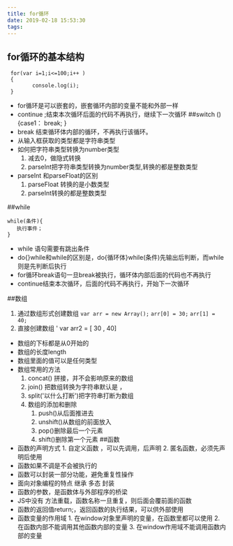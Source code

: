 ```yaml
---
title: for循环
date: 2019-02-18 15:53:30
tags:
---
```


## for循环的基本结构
```
 for(var i=1;i<=100;i++ )
 {
		console.log(i);
 }
 ```

 - for循环是可以嵌套的，嵌套循环内部的变量不能和外部一样
 - continue ;结束本次循环后面的代码不再执行，继续下一次循环
##switch (){case1：
break;
}
- break 结束循环体内部的循环，不再执行该循环。
- 从输入框获取的类型都是字符串类型
- 如何把字符串类型转换为number类型
    1. 减去0，做隐式转换
    2. parseInt把字符串类型转换为number类型,转换的都是整数类型
- parseInt 和parseFloat的区别
     1. parseFloat 转换的是小数类型
     2. parseInt转换的都是整数类型

##while 

 ```
while(条件){
	执行事件；
}
  ```

- while 语句需要有跳出条件
- do{}while和while的区别是，do{循环体}while(条件)先输出后判断，而while则是先判断后执行
- for循环break语句一旦break被执行，循环体内部后面的代码也不再执行
- continue结束本次循环，后面的代码不再执行，开始下一次循环

##数组
1. 通过数组形式创建数组
  `var arr = new Array();`
  `arr[0] = 30;`
  `arr[1] = 40;`
2. 直接创建数组
' var arr2 = [ 30 , 40]
- 数组的下标都是从0开始的
- 数组的长度length
- 数组里面的值可以是任何类型
- 数组常用的方法
    1. concat() 拼接，并不会影响原来的数组
    2. join() 把数组转换为字符串默认是 ，
    3. split('以什么打断')把字符串打断为数组
    4. 数组的添加和删除
        1. push()从后面推进去
        2. unshift()从数组的前面放入
        3. pop()删除最后一个元素
        4. shift()删除第一个元素
##函数
- 函数的声明方式
      1. 自定义函数 ，可以先调用，后声明
      2. 匿名函数，必须先声明后使用
- 函数如果不调是不会被执行的
- 函数可以封装一部分功能，避免重复性操作
- 面向对象编程的特点 继承 多态 封装
- 函数的参数，是函数体与外部程序的桥梁
- JS中没有 方法重载，函数名称一旦重复，则后面会覆前面的函数
- 函数的返回值return;，返回函数的执行结果，可以供外部使用
- 函数变量的作用域
      1. 在window对象里声明的变量，在函数里都可以使用
      2. 在函数内部不能调用其他函数内部的变量
      3. 在window作用域不能调用函数内部的变量